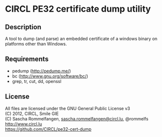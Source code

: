 # CIRCL PE32 certificate dump utility 

## Description
A tool to dump (and parse) an embedded certificate of a windows binary on platforms other than Windows.

## Requirements
* pedump (http://pedump.me/)
* bc (http://www.gnu.org/software/bc/)
* grep, tr, cut, dd, openssl

## License
All files are licensed under the 
GNU General Public License v3  
(C) 2012, CIRCL, Smile GIE  
(C) Sascha Rommelfangen, sascha.rommelfangen@circl.lu, @rommelfs  
http://www.circl.lu  
https://github.com/CIRCL/pe32-cert-dump  
